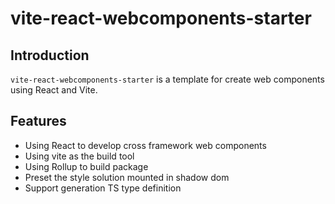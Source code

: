 # vite-react-webcomponents-starter

## Introduction

`vite-react-webcomponents-starter` is a template for create web components using React and Vite.

## Features

- Using React to develop cross framework web components
- Using vite as the build tool
- Using Rollup to build package
- Preset the style solution mounted in shadow dom
- Support generation TS type definition
